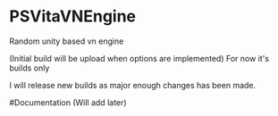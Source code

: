 # PSVitaVNEngine
Random unity based vn engine


(Initial build will be upload when options are implemented)
For now it's builds only

I will release new builds as major enough changes has been made. 

#Documentation
(Will add later)
